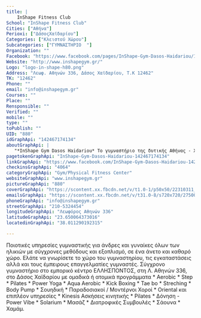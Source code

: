 ```yaml
---
title: |
    InShape Fitness Club
School: "InShape Fitness Club"
Cities: ["Αθήνα"]
Perioxi: ["ΔάσοςΧαϊδαρίου"]
Categories: ["Κλειστού Χώρου"]
Subcategories: ["ΓΥΜΝΑΣΤΗΡΙΟ  "]
Organization: ""
Facebook: "https://www.facebook.com/pages/InShape-Gym-Dasos-Haidariou/142467174134"
Website: "http://www.inshapegym.gr/"
Logo: "logo-in-shape-h80.png"
Address: "Λεωφ. Αθηνών 336, Δάσος Χαϊδαρίου, Τ.Κ 12462"
TK: "12462"
Phone: ""
email: "info@inshapegym.gr"
Courses: ""
Place: ""
Rensponsible: ""
Verified: ""
mobile: ""
type: ""
toPublish: ""
UID: "880"
idGraphApi: "142467174134"
aboutGraphApi: | 
   "*InShape Gym Dasos Haidariou* Το γυμναστήριο της δυτικής Αθήνας - Χαϊδάρι - Αιγάλεω - Περιστέρι - Κορυδαλλός - Ελευσίνα"
pagetokenGraphApi: "InShape-Gym-Dasos-Haidariou-142467174134"
linkGraphApi: "https://www.facebook.com/InShape-Gym-Dasos-Haidariou-142467174134/"
checkinsGraphApi: "4064"
categoryGraphApi: "Gym/Physical Fitness Center"
websiteGraphApi: "www.inshapegym.gr"
pictureGraphApi: "880"
coverGraphApi: "https://scontent.xx.fbcdn.net/v/t1.0-1/p50x50/22310311_10154978467114135_4230352897615152040_n.jpg?oh=2c44f42bf0c0c5a8dada002683927192&amp;oe=5B4959C7"
emailsGraphApi: "https://scontent.xx.fbcdn.net/v/t31.0-8/s720x720/27500925_10155245495584135_7530136580494904491_o.jpg?oh=c66adb0acf727335c5aa4a9d6af3a200&amp;oe=5B077DEB"
phoneGraphApi: "info@inshapegym.gr"
streetGraphApi: "210-5324454"
longitudeGraphApi: "Λεωφόρος Αθηνών 336"
latitudeGraphApi: "23.650064373016"
locatedinGraphApi: "38.011290192315"

---
```


Ποιοτικές υπηρεσίες γυμναστικής για άνδρες και γυναίκες όλων των ηλικιών με σύγχρονες μεθόδους και εξοπλισμό, σε ένα άνετο και καθαρό χώρο. Ελάτε να γνωρίσετε το χώρο του γυμναστηρίου, τις εγκαταστάσεις αλλά και τους έμπειρους επαγγελματίες γυμναστές. Σύγχρονο γυμναστήριο στο εμπορικό κέντρο ΕΛΛΗΣΠΟΝΤΟΣ, στη Λ. Αθηνών 336, στο Δάσος Χαϊδαρίου με ομαδικά ή ατομικά προγράμματα * Aerobic * Step * Pilates * Power Yoga * Aqua Aerobic * Kick Boxing * Tae bo * Streching * Body Pump * Σουηδική * Παραδοσιακοί / Μοντέρνοι Χοροί * Oriental και επιπλέον υπηρεσίες * Kinesis Ασκήσεις κινητικής * Pilates * Δόνηση - Power Vibe * Solarium * Μασάζ * Διατροφικές Συμβουλές * Σάουνα * Χαμάμ. 

